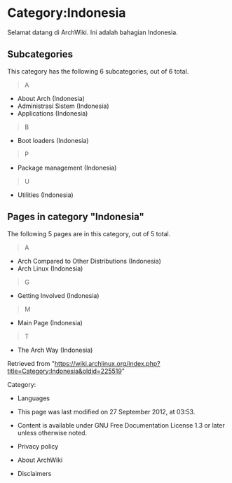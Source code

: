 Category:Indonesia
==================

Selamat datang di ArchWiki. Ini adalah bahagian Indonesia.

Subcategories
-------------

This category has the following 6 subcategories, out of 6 total.

> A

-   About Arch (Indonesia)
-   Administrasi Sistem (Indonesia)
-   Applications (Indonesia)

> B

-   Boot loaders (Indonesia)

> P

-   Package management (Indonesia)

> U

-   Utilities (Indonesia)

Pages in category "Indonesia"
-----------------------------

The following 5 pages are in this category, out of 5 total.

> A

-   Arch Compared to Other Distributions (Indonesia)
-   Arch Linux (Indonesia)

> G

-   Getting Involved (Indonesia)

> M

-   Main Page (Indonesia)

> T

-   The Arch Way (Indonesia)

Retrieved from
"https://wiki.archlinux.org/index.php?title=Category:Indonesia&oldid=225519"

Category:

-   Languages

-   This page was last modified on 27 September 2012, at 03:53.
-   Content is available under GNU Free Documentation License 1.3 or
    later unless otherwise noted.
-   Privacy policy
-   About ArchWiki
-   Disclaimers
